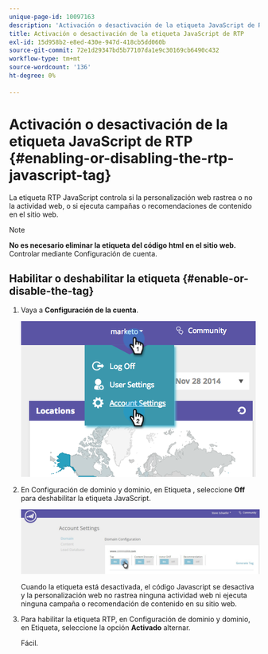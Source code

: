 ```yaml
---
unique-page-id: 10097163
description: 'Activación o desactivación de la etiqueta JavaScript de RTP: Marketo Docs: documentación del producto'
title: Activación o desactivación de la etiqueta JavaScript de RTP
exl-id: 15d958b2-e8ed-430e-947d-418cb5dd060b
source-git-commit: 72e1d29347bd5b77107da1e9c30169cb6490c432
workflow-type: tm+mt
source-wordcount: '136'
ht-degree: 0%

---
```


# Activación o desactivación de la etiqueta JavaScript de RTP {#enabling-or-disabling-the-rtp-javascript-tag}

La etiqueta RTP JavaScript controla si la personalización web rastrea o no la actividad web, o si ejecuta campañas o recomendaciones de contenido en el sitio web.

>[!NOTE]
>
>**No es necesario eliminar la etiqueta del código html en el sitio web.** Controlar mediante Configuración de cuenta.

## Habilitar o deshabilitar la etiqueta {#enable-or-disable-the-tag}

1. Vaya a **Configuración de la cuenta**.

   ![](assets/image2014-12-1-23-3a3-3a12.png)

1. En Configuración de dominio y dominio, en Etiqueta , seleccione **Off** para deshabilitar la etiqueta JavaScript.

   ![](assets/account-settings-domain-tag.jpg)

   Cuando la etiqueta está desactivada, el código Javascript se desactiva y la personalización web no rastrea ninguna actividad web ni ejecuta ninguna campaña o recomendación de contenido en su sitio web.

1. Para habilitar la etiqueta RTP, en Configuración de dominio y dominio, en Etiqueta, seleccione la opción **Activado** alternar.

   Fácil.
